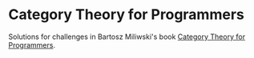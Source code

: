 # Category Theory for Programmers

Solutions for challenges in Bartosz Miliwski's book [Category Theory for Programmers](https://github.com/hmemcpy/milewski-ctfp-pdf).